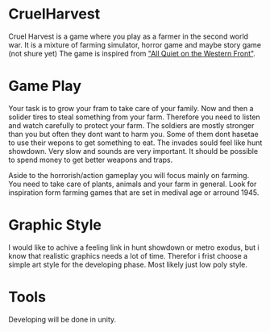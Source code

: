 # CruelHarvest
Cruel Harvest is a game where you play as a farmer in the second world war. It is a mixture of farming simulator, horror game and maybe story game (not shure yet)
The game is inspired from ["All Quiet on the Western Front"](https://www.youtube.com/watch?v=gp1fK8fK0qY&ab_channel=EarlofSandwich%21). 

# Game Play 
Your task is to grow your fram to take care of your family. Now and then a solider tires to steal something from your farm. Therefore you need to listen and watch carefully to protect your farm. The soldiers are mostly stronger than you but often they dont want to harm you. Some of them dont hasetae to use their wepons to get something to eat. The invades sould feel like hunt showdown. Very slow and sounds are very important. It should be possible to spend money to get better weapons and traps. 

Aside to the horrorish/action gameplay you will focus mainly on farming. You need to take care of plants, animals and your farm in general. Look for inspiration form farming games that are set in medival age or arround 1945. 

# Graphic Style
I would like to achive a feeling link in hunt showdown or metro exodus, but i know that realistic graphics needs a lot of time. Therefor i frist choose a simple art style for the developing phase. Most likely just low poly style. 

# Tools
Developing will be done in unity. 
